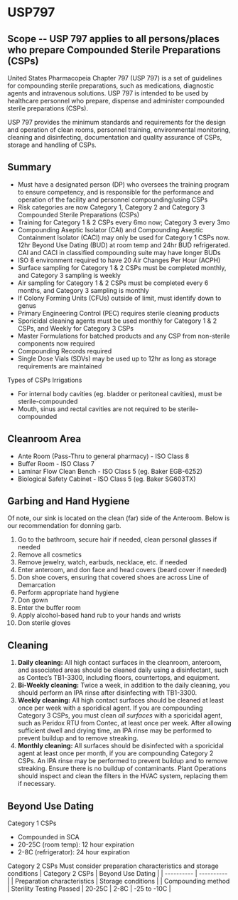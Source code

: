 # USP797

## Scope -- USP 797 applies to all persons/places who prepare Compounded Sterile Preparations (CSPs)
United States Pharmacopeia Chapter 797 (USP 797) is a set of guidelines for compounding sterile preparations, such as medications, diagnostic agents and intravenous solutions. USP 797 is intended to be used by healthcare personnel who prepare, dispense and administer compounded sterile preparations (CSPs).

USP 797 provides the minimum standards and requirements for the design and operation of clean rooms, personnel training, environmental monitoring, cleaning and disinfecting, documentation and quality assurance of CSPs, storage and handling of CSPs.

## Summary
- Must have a designated person (DP) who oversees the training program to ensure competency, and is responsible for the performance and operation of the facility and personnel compounding/using CSPs
- Risk categories are now Category 1, Category 2 and Category 3 Compounded Sterile Preparations (CSPs)
- Training for Category 1 & 2 CSPs every 6mo now; Category 3 every 3mo
- Compounding Aseptic Isolator (CAI) and Compounding Aseptic Containment Isolator (CACI) may only be used for Category 1 CSPs now. 12hr Beyond Use Dating (BUD) at room temp and 24hr BUD refrigerated. CAI and CACI in classified compounding suite may have longer BUDs
- ISO 8 environment required to have 20 Air Changes Per Hour (ACPH)
- Surface sampling for Category 1 & 2 CSPs must be completed monthly, and Category 3 sampling is weekly
- Air sampling for Category 1 & 2 CSPs must be completed every 6 months, and Category 3 sampling is monthly
- If Colony Forming Units (CFUs) outside of limit, must identify down to genus
- Primary Engineering Control (PEC) requires sterile cleaning products
- Sporicidal cleaning agents must be used monthly for Category 1 & 2 CSPs, and Weekly for Category 3 CSPs
- Master Formulations for batched products and any CSP from non-sterile components now required
- Compounding Records required
- Single Dose Vials (SDVs) may be used up to 12hr as long as storage requirements are maintained

Types of CSPs
Irrigations
- For internal body cavities (eg. bladder or peritoneal cavities), must be sterile-compounded
- Mouth, sinus and rectal cavities are not required to be sterile-compounded

## Cleanroom Area

- Ante Room (Pass-Thru to general pharmacy) - ISO Class 8
- Buffer Room - ISO Class 7 
- Laminar Flow Clean Bench - ISO Class 5 (eg. Baker EGB-6252)
- Biological Safety Cabinet - ISO Class 5 (eg. Baker SG603TX)

## Garbing and Hand Hygiene
Of note, our sink is located on the clean (far) side of the Anteroom. Below is our recommendation for donning garb. 
1. Go to the bathroom, secure hair if needed, clean personal glasses if needed
2. Remove all cosmetics
3. Remove jewelry, watch, earbuds, necklace, etc. if needed
4. Enter anteroom, and don face and head covers (beard cover if needed)
5. Don shoe covers, ensuring that covered shoes are across Line of Demarcation
6. Perform appropriate hand hygiene
7. Don gown
8. Enter the buffer room
9. Apply alcohol-based hand rub to your hands and wrists
10. Don sterile gloves


## Cleaning

1. **Daily cleaning:** All high contact surfaces in the cleanroom, anteroom, and associated areas should be cleaned daily using a disinfectant, such as Contec’s TB1-3300, including floors, countertops, and equipment.
2. **Bi-Weekly cleaning:** Twice a week, in addition to the daily cleaning, you should perform an IPA rinse after disinfecting with TB1-3300.
3. **Weekly cleaning:** All high contact surfaces should be cleaned at least once per week with a sporidical agent. If you are compounding Category 3 CSPs, you must clean *all surfaces* with a sporicidal agent, such as Peridox RTU from Contec, at least once per week. After allowing sufficient dwell and drying time, an IPA rinse may be performed to prevent buildup and to remove streaking.
4. **Monthly cleaning:** All surfaces should be disinfected with a sporicidal agent at least once per month, if you are compounding Category 2 CSPs. An IPA rinse may be performed to prevent buildup and to remove streaking. Ensure there is no buildup of contaminants. Plant Operations should inspect and clean the filters in the HVAC system, replacing them if necessary.



## Beyond Use Dating
Category 1 CSPs
- Compounded in SCA
- 20-25C (room temp): 12 hour expiration
- 2-8C (refrigerator): 24 hour expiration

Category 2 CSPs
Must consider preparation characteristics and storage conditions
| Category 2 CSPs | Beyond Use Dating |
| ---------- | ---------- |
| Preparation characteristics | Storage conditions |
| Compounding method | Sterility Testing Passed | 20-25C | 2-8C | -25 to -10C |
